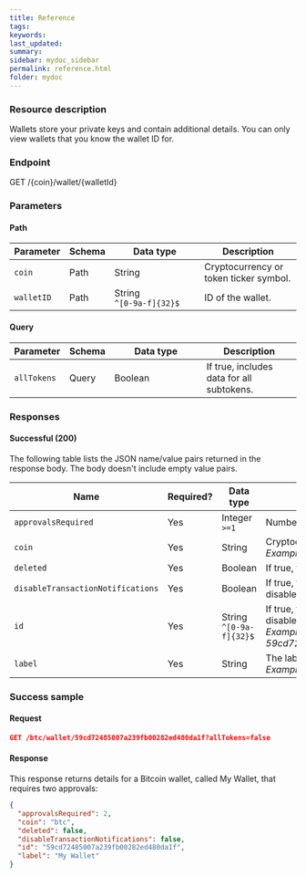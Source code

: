 ```yaml
---
title: Reference
tags:
keywords:
last_updated:
summary:
sidebar: mydoc_sidebar
permalink: reference.html
folder: mydoc
---
```


### Resource description
Wallets store your private keys and contain additional details. You can only view wallets that you know the wallet ID for.

### Endpoint
<div class="alert alert-success"><span class="label label-info">GET</span> /{coin}/wallet/{walletId}</div>

### Parameters

#### Path
<table>
<colgroup>
<col width="15%" />
<col width="15%" />
<col width="35%" />
<col width="70%" />
</colgroup>
<thead>
<tr class="header">
<th>Parameter</th>
<th>Schema</th>
<th>Data type</th>
<th>Description</th>
</tr>
</thead>
<tbody>
<tr>
<td><code>coin</code></td>
<td>Path</td>
<td>String</td>
<td>Cryptocurrency or token ticker symbol.</td>
</tr>
<tr>
<td><code>walletID</code></td>
<td>Path</td>
<td>String<br><code>^[0-9a-f]{32}$</code></td>
<td>ID of the wallet.</td>
</tr>
</tbody>
</table>

#### Query

<table>
<colgroup>
<col width="15%" />
<col width="15%" />
<col width="35%" />
<col width="70%" />
</colgroup>
<thead>
<tr class="header">
<th>Parameter</th>
<th>Schema</th>
<th>Data type</th>
<th>Description</th>
</tr>
</thead>
<tbody>
<tr>
<td><code>allTokens</code></td>
<td>Query</td>
<td>Boolean</td>
<td>If true, includes data for all subtokens.</td>
</tr>
</tbody>
</table>

### Responses

#### Successful (200)
The following table lists the JSON name/value pairs returned in the response body. The body doesn't include empty value pairs.

<table>
<colgroup>
<col width="15%" />
<col width="15%" />
<col width="35%" />
<col width="70%" />
</colgroup>
<thead>
<tr class="header">
<th>Name</th>
<th>Required?</th>
<th>Data type</th>
<th>Description</th>
</tr>
</thead>
<tbody>
<tr>
<td><code>approvalsRequired</code></td>
<td>Yes</td>
<td>Integer<br><code>>=1</code></td>
<td>Number of approvals required.</td>
</tr>
<tr>
<td><code>coin</code></td>
<td>Yes</td>
<td>String</td>
<td>Cryptocurrency or token ticker symbol.<br><i>Example: btc</i></td>
</tr>
<tr>
<td><code>deleted</code></td>
<td>Yes</td>
<td>Boolean</td>
<td>If true, the wallet was deleted.</td>
</tr>
<tr>
<td><code>disableTransactionNotifications</code></td>
<td>Yes</td>
<td>Boolean</td>
<td>If true, transaction notifications are disabled.</td>
</tr>
<tr>
<td><code>id</code></td>
<td>Yes</td>
<td>String<br><code>^[0-9a-f]{32}$</code></td>
<td>If true, transaction notifications are disabled.<br><i>Example: 59cd72485007a239fb00282ed480da1f</i></td>
</tr>
<tr>
<td><code>label</code></td>
<td>Yes</td>
<td>String</td>
<td>The label or name of the wallet.<br><i>Example: My Wallet</i></td>
</tr>
</tbody>
</table>

### Success sample

#### Request
```json
GET /btc/wallet/59cd72485007a239fb00282ed480da1f?allTokens=false
```

#### Response
This response returns details for a Bitcoin wallet, called My Wallet, that requires two approvals:
```json
{
  "approvalsRequired": 2,
  "coin": "btc",
  "deleted": false,
  "disableTransactionNotifications": false,
  "id": "59cd72485007a239fb00282ed480da1f",
  "label": "My Wallet"
}
```
